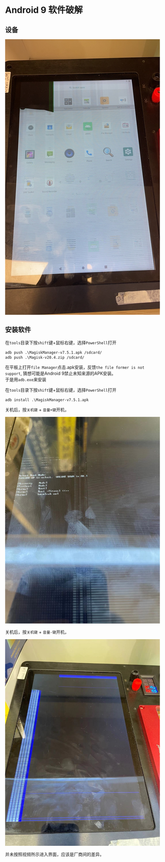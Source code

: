 # Android 9 软件破解

## 设备

![avatar](../picture/pad1.jpg)

## 安装软件

在`tools`目录下按`shift`键+鼠标右键，选择`PowerShell`打开
```
adb push .\MagiskManager-v7.5.1.apk /sdcard/
adb push .\Magisk-v20.4.zip /sdcard/
```

在平板上打开`file Manager`点击.apk安装，反馈`the file former is not support`, 猜想可能是Android 9禁止未知来源的APK安装。  
于是用`adb.exe`来安装

在`tools`目录下按`shift`键+鼠标右键，选择`PowerShell`打开
```
adb install .\MagiskManager-v7.5.1.apk
```

关机后，按`关机键` + `音量+键`开机，

![avatar](../picture/power_v+.jpg)

关机后，按`关机键` + `音量-键`开机，

![avatar](../picture/power_v-.jpg)

并未按照视频所示进入界面，应该是厂商间的差异。